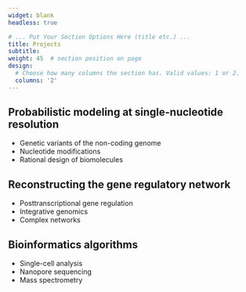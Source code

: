 ```yaml
---
widget: blank
headless: true

# ... Put Your Section Options Here (title etc.) ...
title: Projects
subtitle:
weight: 45  # section position on page
design:
  # Choose how many columns the section has. Valid values: 1 or 2.
  columns: '2'
---
```


## Probabilistic modeling at single-nucleotide resolution
- Genetic variants of the non-coding genome
- Nucleotide modifications
- Rational design of biomolecules
## Reconstructing the gene regulatory network
- Posttranscriptional gene regulation
- Integrative genomics
- Complex networks
## Bioinformatics algorithms
- Single-cell analysis
- Nanopore sequencing
- Mass spectrometry
